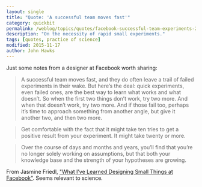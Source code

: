 ```yaml
---
layout: single
title: "Quote: 'A successful team moves fast'"
category: quickbit
permalink: /weblog/topics/quotes/facebook-successful-team-experiments-2015.html
description: "On the necessity of rapid small experiments."
tags: [quotes, practice of science]
modified: 2015-11-17
author: John Hawks
---
```



Just some notes from a designer at Facebook worth sharing: 


<blockquote>A successful team moves fast, and they do often leave a trail of failed experiments in their wake. But here’s the deal: quick experiments, even failed ones, are the best way to learn what works and what doesn’t. So when the first two things don’t work, try two more. And when that doesn’t work, try two more. And if those fail too, perhaps it’s time to approach something from another angle, but give it another two, and then two more.</blockquote>

<blockquote>Get comfortable with the fact that it might take ten tries to get a positive result from your experiment. It might take twenty or more.</blockquote>

<blockquote>Over the course of days and months and years, you’ll find that you’re no longer solely working on assumptions, but that both your knowledge base and the strength of your hypotheses are growing.</blockquote>

From Jasmine Friedl, <a href="https://medium.com/facebook-design/what-i-ve-learned-designing-small-things-at-facebook-ba2b7c6499f8">"What I’ve Learned Designing Small Things at Facebook"</a>. Seems relevant to science.
